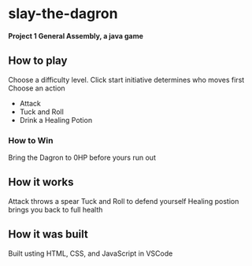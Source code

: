 # slay-the-dagron
#### Project 1 General Assembly, a java game


## How to play
Choose a difficulty level.
Click start
initiative determines who moves first
Choose an action
+ Attack
+ Tuck and Roll
+ Drink a Healing Potion

### How to Win
Bring the Dagron to 0HP before yours run out

## How it works
Attack throws a spear
Tuck and Roll to defend yourself
Healing postion brings you back to full health

## How it was built
Built usting HTML, CSS, and JavaScript in VSCode
